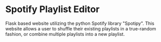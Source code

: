 # Spotify Playlist Editor
Flask based website utilizing the python Spotify library "Spotipy". This website allows a user to shuffle their existing playlists in a true-random fashion, or combine multiple playlists into a new playlist.
